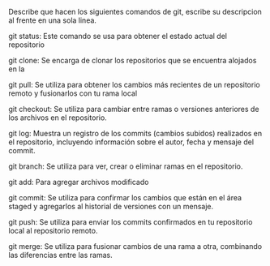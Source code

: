 Describe que hacen los siguientes comandos de git, escribe su descripcion al frente en una sola linea.

git status: Este comando se usa para obtener el estado actual del repositorio

git clone: Se encarga de clonar los repositorios que se encuentra alojados en la


git pull: Se utiliza para obtener los cambios más recientes de un repositorio remoto y fusionarlos con tu rama local

git checkout: Se utiliza para cambiar entre ramas o versiones anteriores de los archivos en el repositorio.

git log: Muestra un registro de los commits (cambios subidos) realizados en el repositorio, incluyendo información sobre el autor, fecha y mensaje del commit.

git branch: Se utiliza para ver, crear o eliminar ramas en el repositorio.

git add: Para agregar archivos modificado

git commit: Se utiliza para confirmar los cambios que están en el área staged y agregarlos al historial de versiones con un mensaje.

git push: Se utiliza para enviar los commits confirmados en tu repositorio local al repositorio remoto.

git merge: Se utiliza para fusionar cambios de una rama a otra, combinando las diferencias entre las ramas.


